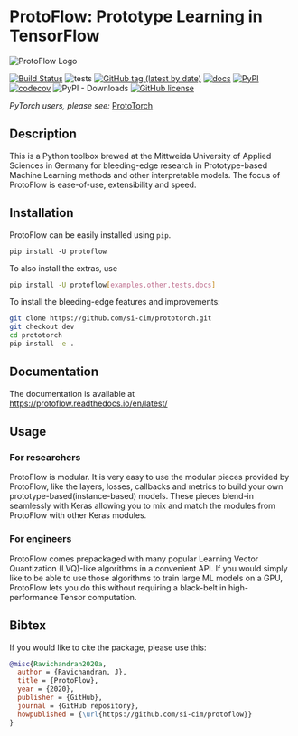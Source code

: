 # ProtoFlow: Prototype Learning in TensorFlow

![ProtoFlow Logo](https://protoflow.readthedocs.io/en/latest/_static/horizontal-lockup.png)

[![Build Status](https://travis-ci.org/si-cim/protoflow.svg?branch=master)](https://travis-ci.org/si-cim/protoflow)
![tests](https://github.com/si-cim/protoflow/workflows/tests/badge.svg)
[![GitHub tag (latest by date)](https://img.shields.io/github/v/tag/si-cim/protoflow?color=yellow&label=version)](https://github.com/si-cim/protoflow/releases)
[![docs](https://readthedocs.org/projects/protoflow/badge/?version=latest)](https://protoflow.readthedocs.io/en/latest/?badge=latest)
[![PyPI](https://img.shields.io/pypi/v/protoflow)](https://pypi.org/project/protoflow/)
[![codecov](https://codecov.io/gh/si-cim/protoflow/branch/master/graph/badge.svg)](https://codecov.io/gh/si-cim/protoflow)
![PyPI - Downloads](https://img.shields.io/pypi/dm/protoflow?color=blue)
[![GitHub license](https://img.shields.io/github/license/si-cim/protoflow)](https://github.com/si-cim/protoflow/blob/master/LICENSE)

*PyTorch users, please see:* [ProtoTorch](https://github.com/si-cim/prototorch)

## Description

This is a Python toolbox brewed at the Mittweida University of Applied Sciences
in Germany for bleeding-edge research in Prototype-based Machine Learning
methods and other interpretable models. The focus of ProtoFlow is ease-of-use,
extensibility and speed.

## Installation

ProtoFlow can be easily installed using `pip`.
```
pip install -U protoflow
```
To also install the extras, use
```bash
pip install -U protoflow[examples,other,tests,docs]
```
To install the bleeding-edge features and improvements:
```bash
git clone https://github.com/si-cim/prototorch.git
git checkout dev
cd prototorch
pip install -e .
```

## Documentation

The documentation is available at https://protoflow.readthedocs.io/en/latest/

## Usage

### For researchers
ProtoFlow is modular. It is very easy to use the modular pieces provided by
ProtoFlow, like the layers, losses, callbacks and metrics to build your own
prototype-based(instance-based) models. These pieces blend-in seamlessly with
Keras allowing you to mix and match the modules from ProtoFlow with other Keras
modules.

### For engineers
ProtoFlow comes prepackaged with many popular Learning Vector Quantization
(LVQ)-like algorithms in a convenient API. If you would simply like to be able
to use those algorithms to train large ML models on a GPU, ProtoFlow lets you do
this without requiring a black-belt in high-performance Tensor computation.

## Bibtex

If you would like to cite the package, please use this:
```bibtex
@misc{Ravichandran2020a,
  author = {Ravichandran, J},
  title = {ProtoFlow},
  year = {2020},
  publisher = {GitHub},
  journal = {GitHub repository},
  howpublished = {\url{https://github.com/si-cim/protoflow}}
}

